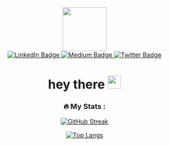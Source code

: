 <div id="header" align="center">
  <img src="https://media.giphy.com/media/M9gbBd9nbDrOTu1Mqx/giphy.gif" width="100"/>
  <div id="badges">
    <a href="https://www.linkedin.com/in/jatin-kshatriya-a9a879214/">
      <img src="https://img.shields.io/badge/LinkedIn-blue?style=for-the-badge&logo=linkedin&logoColor=white" alt="LinkedIn Badge"/>
    </a>
    <a href="https://medium.com/@jatin.kshatriya2821">
      <img src="https://img.shields.io/badge/Medium-blue?style=for-the-badge&logo=medium&logoColor=white" alt="Medium Badge"/>
    </a>
    <a href="https://twitter.com/kshatriya2821">
      <img src="https://img.shields.io/badge/Twitter-blue?style=for-the-badge&logo=twitter&logoColor=white" alt="Twitter Badge"/>
    </a>
  </div>
  <img src="https://komarev.com/ghpvc/?username=Jatin-tec&style=flat-square&color=blue" alt=""/>
  <h1>
    hey there
    <img src="https://media.giphy.com/media/hvRJCLFzcasrR4ia7z/giphy.gif" width="30px"/>
  </h1>
</div>

<div align="center">

  ### :fire: My Stats :

  [![GitHub Streak](http://github-readme-streak-stats.herokuapp.com?user=Jatin-tec&theme=dark&background=000000)](https://git.io/streak-stats)

  [![Top Langs](https://github-readme-stats.vercel.app/api/top-langs/?username=Jatin-tec&layout=compact&theme=vision-friendly-dark)](https://github.com/anuraghazra/github-readme-stats)
</div>
